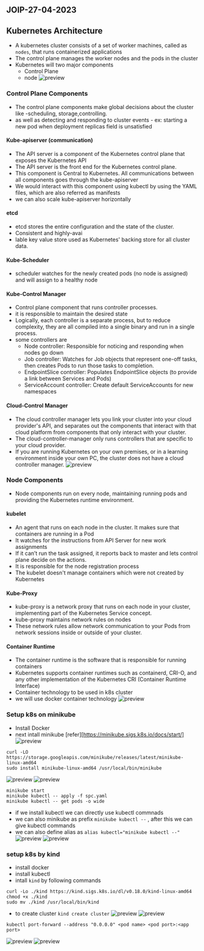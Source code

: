 JOIP-27-04-2023
----------------
## Kubernetes Architecture
* A kubernetes cluster consists of a set of worker machines, called as `nodes`, that runs containerized applications
* The control plane manages the worker nodes and the pods in the cluster
* Kubernetes will two major components
    * Control Plane
    * node
![preview](./images/k8s23.png)
### Control Plane Components
* The control plane components make global decisions about the cluster like -scheduling, storage,controlling.
* as well as detecting and responding to cluster events - ex: starting a new pod when deployment replicas field is unsatisfied
#### Kube-apiserver (communication)
* The API server is a component of the Kubernetes control plane that exposes the Kubernetes API
* The API server is the front end for the Kubernetes control plane.
* This component is Central to Kubernetes. All communications between all components goes through the kube-apiserver
* We would interact with this component using kubectl by using the YAML files, which are also referred as manifests
* we can also scale kube-apiserver horizontally
#### etcd
* etcd stores the entire configuration and the state of the cluster.
* Consistent and highly-avai
* lable key value store used as Kubernetes' backing store for all cluster data.
#### Kube-Scheduler
* scheduler watches for the newly created pods (no node is assigned) and will assign to a healthy node
#### Kube-Control Manager
* Control plane component that runs controller processes.
* it is responsible to maintain the desired state
* Logically, each controller is a separate process, but to reduce complexity, they are all compiled into a single binary and run in a single process.
* some controllers are
    * Node controller: Responsible for noticing and responding when nodes go down
    * Job controller: Watches for Job objects that represent one-off tasks, then creates Pods to run those tasks to completion.
    * EndpointSlice controller: Populates EndpointSlice objects (to provide a link between Services and Pods)
    * ServiceAccount controller: Create default ServiceAccounts for new namespaces
#### Cloud-Control Manager
*  The cloud controller manager lets you link your cluster into your cloud provider's API, and separates out the components that interact with that cloud platform from components that only interact with your cluster.
*  The cloud-controller-manager only runs controllers that are specific to your cloud provider.
*  If you are running Kubernetes on your own premises, or in a learning environment inside your own PC, the cluster does not have a cloud controller manager.
![preview](images/k8s24.png)
### Node Components
* Node components run on every node, maintaining running pods and providing the Kubernetes runtime environment.
#### kubelet
* An agent that runs on each node in the cluster. It makes sure that containers are running in a Pod
* It watches for the instructions from API Server for new work assignments
* If it can’t run the task assigned, it reports back to master and lets control plane decide on the actions.
* It is responsible for the node registration process
* The kubelet doesn't manage containers which were not created by Kubernetes
#### Kube-Proxy
* kube-proxy is a network proxy that runs on each node in your cluster, implementing part of the Kubernetes Service concept.
* kube-proxy maintains network rules on nodes
* These network rules allow network communication to your Pods from network sessions inside or outside of your cluster.
#### Container Runtime
* The container runtime is the software that is responsible for running containers
* Kubernetes supports container runtimes such as containerd, CRI-O, and any other implementation of the Kubernetes CRI (Container Runtime Interface)
* Container technology to be used in k8s cluster
* we will use docker container technology
  ![preview](images/k8s25.png)
### Setup k8s on minikube
* Install Docker 
* next intall minikube [refer][https://minikube.sigs.k8s.io/docs/start/]
![preview](images/k8s14.png)
```
curl -LO https://storage.googleapis.com/minikube/releases/latest/minikube-linux-amd64
sudo install minikube-linux-amd64 /usr/local/bin/minikube
```
![preview](images/k8s15.png)
![preview](images/k8s16.png)
```
minikube start
minikube kubectl -- apply -f spc.yaml
minikube kubectl -- get pods -o wide
```
* if we install kubectl we can directly use kubectl commnads
* we can also minikube as prefix `minikube kubectl --` , after this we can give kubectl commands
* we can also define alias as `alias kubectl="minikube kubectl --"`
![preview](images/k8s17.png)
![preview](images/k8s18.png)


### setup k8s by kind
* install docker
* install kubectl
* intall `kind` by following commands
```
curl -Lo ./kind https://kind.sigs.k8s.io/dl/v0.18.0/kind-linux-amd64
chmod +x ./kind
sudo mv ./kind /usr/local/bin/kind
```
* to create cluster `kind create cluster`
![preview](images/k8s19.png)
![preview](images/k8s20.png)
```
kubectl port-forward --address "0.0.0.0" <pod name> <pod port>:<app port>
```
![preview](images/k8s21.png)
![preview](images/k8s22.png)
